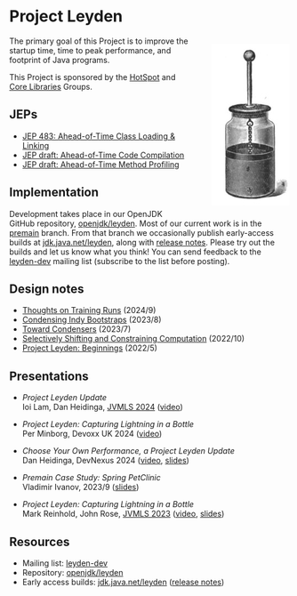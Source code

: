 
Project Leyden
==============

<div style="float: right; padding: 0 0 0 3em;">
  <p>
    <img src="leyden-jar.jpg" alt="Leyden jar" width="140" height="290"/>
  </p>
</div>

The primary goal of this Project is to improve the startup time,
time to peak performance, and footprint of Java programs.

<p class="br"> This Project is sponsored by the <a
href="/groups/hotspot/">HotSpot</a> and <a
href="/groups/core-libs/">Core Libraries</a> Groups. </p>


JEPs
----

  - [JEP 483: Ahead-of-Time Class Loading & Linking](https://openjdk.org/jeps/483)
  - [JEP draft: Ahead-of-Time Code Compilation](https://openjdk.org/jeps/8335368)
  - [JEP draft: Ahead-of-Time Method Profiling](https://openjdk.org/jeps/8325147)


Implementation
--------------

Development takes place in our OpenJDK GitHub repository,
[openjdk/leyden].  Most of our current work is in the [premain] branch.
From that branch we occasionally publish early-access builds at
[jdk.java.net/leyden], along with [release notes].  Please try out the
builds and let us know what you think!  You can send feedback to the
[leyden-dev] mailing list (subscribe to the list before posting).


[openjdk/leyden]: https://github.com/openjdk/leyden
[premain]: https://github.com/openjdk/leyden/tree/premain
[jdk.java.net/leyden]: https://jdk.java.net/leyden
[release notes]: https://github.com/openjdk/leyden/blob/leyden-ea1-release-notes/README.md
[leyden-dev]: https://mail.openjdk.org/mailman/listinfo/leyden-dev


Design notes
------------

  - [Thoughts on Training Runs](notes/05-training-runs) (2024/9)
  - [Condensing Indy Bootstraps](notes/04-condensing-bootstraps) (2023/8)
  - [Toward Condensers](notes/03-toward-condensers) (2023/7)
  - [Selectively Shifting and Constraining
    Computation](notes/02-shift-and-constrain) (2022/10)
  - [Project Leyden: Beginnings](notes/01-beginnings) (2022/5)


Presentations
-------------

  <!-- The <br/> elements are intentional; please do not delete them. -->

  - _Project Leyden Update_<br/>Ioi Lam, Dan Heidinga,
    [JVMLS&nbsp;2024](https://openjdk.org/projects/mlvm/jvmlangsummit/)
    ([video](https://youtu.be/OOPSU4LnKg0))

  - _Project Leyden: Capturing Lightning in a Bottle_<br/>Per Minborg,
    Devoxx&nbsp;UK 2024 ([video](https://youtu.be/teXijm79vno))

  - _Choose Your Own Performance, a Project Leyden Update_<br/>Dan
    Heidinga, DevNexus&nbsp;2024 ([video](https://youtu.be/NZSbZkKO90Y),
    [slides](slides/leyden-heidinga-devnexus-2024-03.pdf))

  - _Premain Case Study: Spring PetClinic_<br/>Vladimir Ivanov, 2023/9
    ([slides](slides/leyden-premain-petclinic-2023-09-12.pdf))

  - _Project Leyden: Capturing Lightning in a Bottle_<br/>Mark Reinhold,
    John Rose,
    [JVMLS&nbsp;2023](https://openjdk.org/projects/mlvm/summit2023/)
    ([video](https://youtu.be/lnth19Kf-x0),
     [slides](slides/leyden-jvmls-2023-08-08.pdf))


Resources
---------

  - Mailing list: [leyden-dev]
  - Repository: [openjdk/leyden]
  - Early access builds: [jdk.java.net/leyden] ([release notes])
